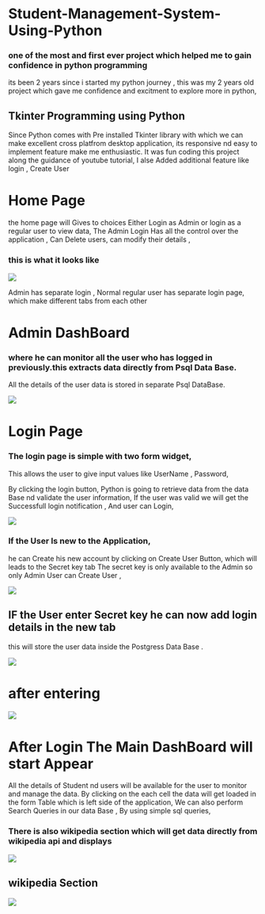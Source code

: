 # Student-Management-System-Using-Python

### one of the most and first ever project which helped me to gain confidence  in python programming
its been 2 years since i started my python journey , this was my 2 years old project which gave me confidence and excitment to explore more in python,

## Tkinter Programming using Python

Since Python comes with Pre installed Tkinter library with which we can make excellent cross platfrom desktop application, its responsive nd easy to implement feature make me enthusiastic.
It was fun coding this project along the guidance of youtube tutorial, I alse Added additional feature like login , Create User

# Home Page 

the home page will Gives to choices Either Login as Admin or login as a regular user to view data, 
The Admin Login Has all the control over the application , Can Delete users, can modify their details , 

### this is what it looks like

![](Student%20Management%20System/code/img/img1.PNG)

Admin has separate login , Normal regular user has separate login page, which make different tabs from each other

#

# Admin DashBoard 

### where he can monitor all the user who has logged in previously.this extracts data directly from Psql Data Base. 

All the details of the user data is stored in separate Psql DataBase. 


![](Student%20Management%20System/code/img/img2.PNG)

# Login Page

### The login page is simple with two form widget, 
This allows the user to give input values like UserName , Password, 

By clicking the login button, Python  is going to retrieve data from the data Base nd validate the user information, 
If the user was valid we will get the Successfull login notification , And user can Login,


![](Student%20Management%20System/code/img/img3.PNG)

### If the User Is new to the Application, 
he can Create his new account by clicking on Create User Button, which will leads to the Secret key tab
The secret key is only available to the Admin so only Admin User can Create User , 


![](Student%20Management%20System/code/img/img4.PNG)


## IF the User enter Secret key he can now add login details in the new tab
this will store the user data inside the Postgress Data Base .


![](Student%20Management%20System/code/img/img5.PNG)

# after entering

![](Student%20Management%20System/code/img/img6.PNG)


# After Login The Main DashBoard will start Appear 

All the details of Student nd users will be available for the user to monitor and manage the data. By clicking on the each cell the data will get loaded in the form Table
which is left side of the application, We can also perform Search Queries in our data Base , By using simple sql queries,

### There is also wikipedia section which will get data directly from wikipedia api and displays

![](Student%20Management%20System/code/img/img7.PNG)




## wikipedia Section


![](Student%20Management%20System/code/img/img8.PNG)












